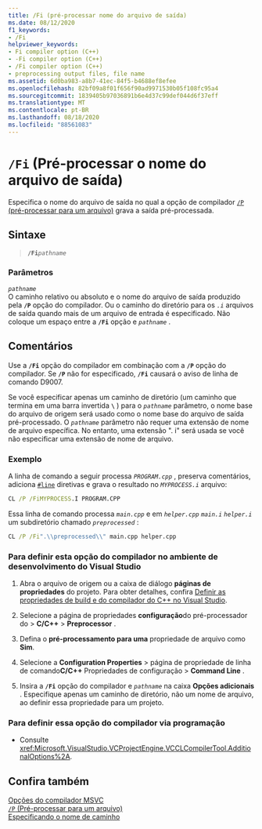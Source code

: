 ```yaml
---
title: /Fi (pré-processar nome do arquivo de saída)
ms.date: 08/12/2020
f1_keywords:
- /Fi
helpviewer_keywords:
- Fi compiler option (C++)
- -Fi compiler option (C++)
- /Fi compiler option (C++)
- preprocessing output files, file name
ms.assetid: 6d0ba983-a8b7-41ec-84f5-b4688ef8efee
ms.openlocfilehash: 82bf09a8f01f656f90ad9971530b05f108fc95a4
ms.sourcegitcommit: 1839405b97036891b6e4d37c99def044d6f37eff
ms.translationtype: MT
ms.contentlocale: pt-BR
ms.lasthandoff: 08/18/2020
ms.locfileid: "88561083"
---
```

# <a name="fi-preprocess-output-file-name"></a>`/Fi` (Pré-processar o nome do arquivo de saída)

Especifica o nome do arquivo de saída no qual a opção de compilador [ `/P` (pré-processar para um arquivo)](p-preprocess-to-a-file.md) grava a saída pré-processada.

## <a name="syntax"></a>Sintaxe

> **`/Fi`**_`pathname`_

### <a name="parameters"></a>Parâmetros

*`pathname`*\
O caminho relativo ou absoluto e o nome do arquivo de saída produzido pela **`/P`** opção do compilador. Ou o caminho do diretório para os *`.i`* arquivos de saída quando mais de um arquivo de entrada é especificado. Não coloque um espaço entre a **`/Fi`** opção e *`pathname`* .

## <a name="remarks"></a>Comentários

Use a **`/Fi`** opção do compilador em combinação com a **`/P`** opção do compilador. Se **`/P`** não for especificado, **`/Fi`** causará o aviso de linha de comando D9007.

Se você especificar apenas um caminho de diretório (um caminho que termina em uma barra invertida **`\`** ) para o *`pathname`* parâmetro, o nome base do arquivo de origem será usado como o nome base do arquivo de saída pré-processado. O *`pathname`* parâmetro não requer uma extensão de nome de arquivo específica. No entanto, uma extensão ". i" será usada se você não especificar uma extensão de nome de arquivo.

### <a name="example"></a>Exemplo

A linha de comando a seguir processa *`PROGRAM.cpp`* , preserva comentários, adiciona [`#line`](../../preprocessor/hash-line-directive-c-cpp.md) diretivas e grava o resultado no *`MYPROCESS.i`* arquivo:

```cmd
CL /P /FiMYPROCESS.I PROGRAM.CPP
```

Essa linha de comando processa *`main.cpp`* e em *`helper.cpp`* *`main.i`* *`helper.i`* um subdiretório chamado *`preprocessed`* :

```cmd
CL /P /Fi".\\preprocessed\\" main.cpp helper.cpp
```

### <a name="to-set-this-compiler-option-in-the-visual-studio-development-environment"></a>Para definir esta opção do compilador no ambiente de desenvolvimento do Visual Studio

1. Abra o arquivo de origem ou a caixa de diálogo **páginas de propriedades** do projeto. Para obter detalhes, confira [Definir as propriedades de build e do compilador do C++ no Visual Studio](../working-with-project-properties.md).

1. Selecione a página de propriedades **configuração**do pré-processador do  >  **C/C++**  >  **Preprocessor** .

1. Defina o **pré-processamento para uma** propriedade de arquivo como **Sim**.

1. Selecione a **Configuration Properties**  >  página de propriedade de linha de comando**C/C++** Propriedades de configuração  >  **Command Line** .

1. Insira a **`/Fi`** opção do compilador e *`pathname`* na caixa **Opções adicionais** . Especifique apenas um caminho de diretório, não um nome de arquivo, ao definir essa propriedade para um projeto.

### <a name="to-set-this-compiler-option-programmatically"></a>Para definir essa opção do compilador via programação

- Consulte <xref:Microsoft.VisualStudio.VCProjectEngine.VCCLCompilerTool.AdditionalOptions%2A>.

## <a name="see-also"></a>Confira também

[Opções do compilador MSVC](compiler-options.md)<br/>
[`/P` (Pré-processar para um arquivo)](p-preprocess-to-a-file.md)<br/>
[Especificando o nome de caminho](specifying-the-pathname.md)
